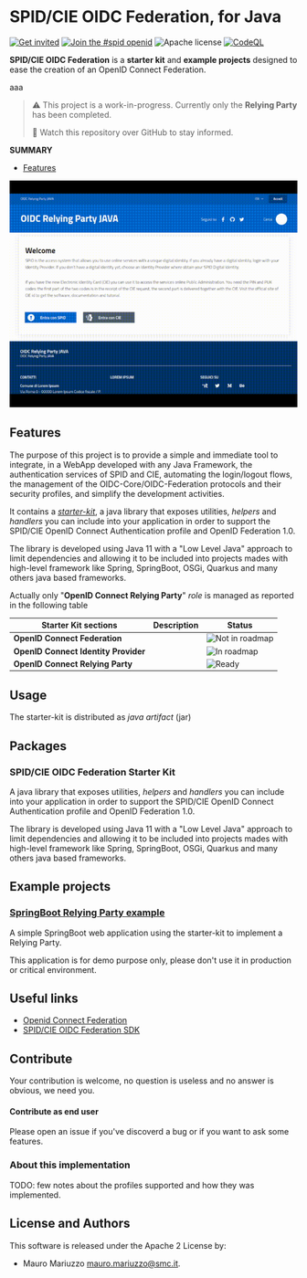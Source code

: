 # SPID/CIE OIDC Federation, for Java

[![Get invited](https://slack.developers.italia.it/badge.svg)](https://slack.developers.italia.it/)
[![Join the #spid openid](https://img.shields.io/badge/Slack%20channel-%23spid%20openid-blue.svg)](https://developersitalia.slack.com/archives/C7E85ED1N/)
![Apache license](https://img.shields.io/badge/license-Apache%202-blue.svg)
[![CodeQL](https://github.com/italia/spid-cie-oidc-java/actions/workflows/codeql.yml/badge.svg)](https://github.com/italia/spid-cie-oidc-java/actions/workflows/codeql.yml)

**SPID/CIE OIDC Federation** is a **starter kit** and **example projects** designed to ease the creation of an OpenID Connect Federation. 

aaa





> ⚠️ This project is a work-in-progress. Currently only the **Relying Party** has been completed.
>
> 👀 Watch this repository over GitHub to stay informed.



**SUMMARY**
* [Features](#features)


![preview](preview.gif)

## Features

The purpose of this project is to provide a simple and immediate tool to integrate, in a WebApp developed with any Java Framework, the authentication services of SPID and CIE, automating the login/logout flows, the management of the OIDC-Core/OIDC-Federation protocols and their security profiles, and simplify the development activities.

It contains a _[starter-kit](starter-kit)_, a java library that exposes utilities, _helpers_ and _handlers_ you can include into your application in order to support the SPID/CIE OpenID Connect Authentication profile and OpenID Federation 1.0.

The library is developed using Java 11 with a "Low Level Java" approach to limit dependencies and allowing it to be included into projects mades with high-level framework like Spring, SpringBoot, OSGi, Quarkus and many others java based frameworks.

Actually only "**OpenID Connect Relying Party**" _role_ is managed as reported in the following table

| Starter Kit sections                 | Description | Status                                   |
| ------------------------------------ | ----------- | ---------------------------------------- |
| **OpenID Connect Federation**        |             | ![Not in roadmap][status-not-in-roadmap] |
| **OpenID Connect Identity Provider** |             | ![In roadmap][status-roadmap]            |
| **OpenID Connect Relying Party**     |             | ![Ready][status-ready]                   |



## Usage

The starter-kit is distributed as _java artifact_ (jar) 

## Packages

### SPID/CIE OIDC Federation Starter Kit

A java library that exposes utilities, _helpers_ and _handlers_ you can include into your application in order
to support the SPID/CIE OpenID Connect Authentication profile and OpenID Federation 1.0.

The library is developed using Java 11 with a "Low Level Java" approach to limit dependencies and allowing it to
be included into projects mades with high-level framework like Spring, SpringBoot, OSGi, Quarkus and many others java based frameworks.


## Example projects

### [SpringBoot Relying Party example](examples/relying-party-spring-boot)

A simple SpringBoot web application using the starter-kit to implement a Relying Party.

This application is for demo purpose only, please don't use it in production or critical environment.


## Useful links

* [Openid Connect Federation](https://openid.net/specs/openid-connect-federation-1_0.html)
* [SPID/CIE OIDC Federation SDK](https://github.com/italia/spid-cie-oidc-django)


## Contribute

Your contribution is welcome, no question is useless and no answer is obvious, we need you.

#### Contribute as end user

Please open an issue if you've discoverd a bug or if you want to ask some features.

### About this implementation

TODO: few notes about the profiles supported and how they was implemented.


## License and Authors

This software is released under the Apache 2 License by:

- Mauro Mariuzzo <mauro.mariuzzo@smc.it>.

[status-roadmap]: https://img.shields.io/badge/status-in%20roadmap-inactive
[status-not-in-roadmap]: https://img.shields.io/badge/status-not%20in%20roadmap-inactive
[status-ready]: https://img.shields.io/badge/status-ready-success
